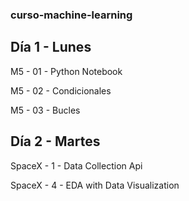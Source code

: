 ### curso-machine-learning

## Día 1 - Lunes

M5 - 01 - Python Notebook

M5 - 02 - Condicionales

M5 - 03 - Bucles

## Día 2 - Martes

SpaceX - 1 - Data Collection Api

SpaceX - 4 - EDA with Data Visualization
